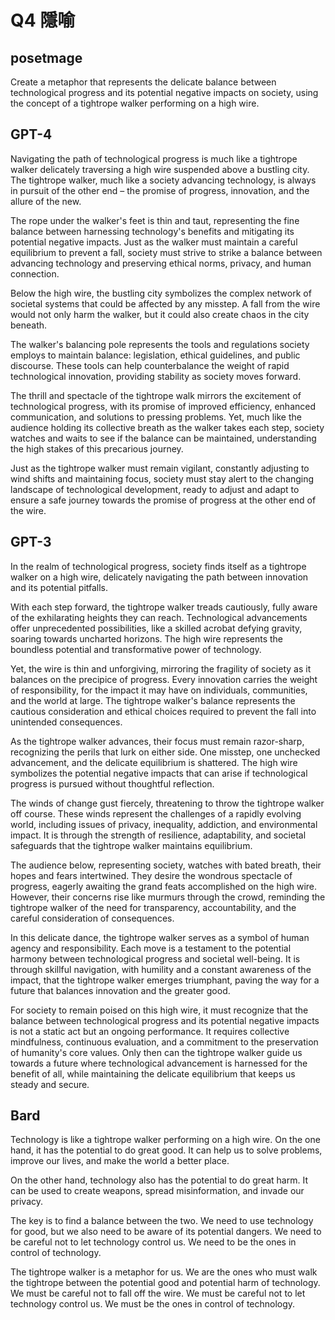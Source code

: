 ---
---

# Q4 隱喻

## posetmage
Create a metaphor that represents the delicate balance between technological progress and its potential negative impacts on society, using the concept of a tightrope walker performing on a high wire.

## GPT-4
Navigating the path of technological progress is much like a tightrope walker delicately traversing a high wire suspended above a bustling city. The tightrope walker, much like a society advancing technology, is always in pursuit of the other end – the promise of progress, innovation, and the allure of the new.

The rope under the walker's feet is thin and taut, representing the fine balance between harnessing technology's benefits and mitigating its potential negative impacts. Just as the walker must maintain a careful equilibrium to prevent a fall, society must strive to strike a balance between advancing technology and preserving ethical norms, privacy, and human connection.

Below the high wire, the bustling city symbolizes the complex network of societal systems that could be affected by any misstep. A fall from the wire would not only harm the walker, but it could also create chaos in the city beneath.

The walker's balancing pole represents the tools and regulations society employs to maintain balance: legislation, ethical guidelines, and public discourse. These tools can help counterbalance the weight of rapid technological innovation, providing stability as society moves forward.

The thrill and spectacle of the tightrope walk mirrors the excitement of technological progress, with its promise of improved efficiency, enhanced communication, and solutions to pressing problems. Yet, much like the audience holding its collective breath as the walker takes each step, society watches and waits to see if the balance can be maintained, understanding the high stakes of this precarious journey.

Just as the tightrope walker must remain vigilant, constantly adjusting to wind shifts and maintaining focus, society must stay alert to the changing landscape of technological development, ready to adjust and adapt to ensure a safe journey towards the promise of progress at the other end of the wire.

## GPT-3
In the realm of technological progress, society finds itself as a tightrope walker on a high wire, delicately navigating the path between innovation and its potential pitfalls.

With each step forward, the tightrope walker treads cautiously, fully aware of the exhilarating heights they can reach. Technological advancements offer unprecedented possibilities, like a skilled acrobat defying gravity, soaring towards uncharted horizons. The high wire represents the boundless potential and transformative power of technology.

Yet, the wire is thin and unforgiving, mirroring the fragility of society as it balances on the precipice of progress. Every innovation carries the weight of responsibility, for the impact it may have on individuals, communities, and the world at large. The tightrope walker's balance represents the cautious consideration and ethical choices required to prevent the fall into unintended consequences.

As the tightrope walker advances, their focus must remain razor-sharp, recognizing the perils that lurk on either side. One misstep, one unchecked advancement, and the delicate equilibrium is shattered. The high wire symbolizes the potential negative impacts that can arise if technological progress is pursued without thoughtful reflection.

The winds of change gust fiercely, threatening to throw the tightrope walker off course. These winds represent the challenges of a rapidly evolving world, including issues of privacy, inequality, addiction, and environmental impact. It is through the strength of resilience, adaptability, and societal safeguards that the tightrope walker maintains equilibrium.

The audience below, representing society, watches with bated breath, their hopes and fears intertwined. They desire the wondrous spectacle of progress, eagerly awaiting the grand feats accomplished on the high wire. However, their concerns rise like murmurs through the crowd, reminding the tightrope walker of the need for transparency, accountability, and the careful consideration of consequences.

In this delicate dance, the tightrope walker serves as a symbol of human agency and responsibility. Each move is a testament to the potential harmony between technological progress and societal well-being. It is through skillful navigation, with humility and a constant awareness of the impact, that the tightrope walker emerges triumphant, paving the way for a future that balances innovation and the greater good.

For society to remain poised on this high wire, it must recognize that the balance between technological progress and its potential negative impacts is not a static act but an ongoing performance. It requires collective mindfulness, continuous evaluation, and a commitment to the preservation of humanity's core values. Only then can the tightrope walker guide us towards a future where technological advancement is harnessed for the benefit of all, while maintaining the delicate equilibrium that keeps us steady and secure.

## Bard
Technology is like a tightrope walker performing on a high wire. On the one hand, it has the potential to do great good. It can help us to solve problems, improve our lives, and make the world a better place.

On the other hand, technology also has the potential to do great harm. It can be used to create weapons, spread misinformation, and invade our privacy.

The key is to find a balance between the two. We need to use technology for good, but we also need to be aware of its potential dangers. We need to be careful not to let technology control us. We need to be the ones in control of technology.

The tightrope walker is a metaphor for us. We are the ones who must walk the tightrope between the potential good and potential harm of technology. We must be careful not to fall off the wire. We must be careful not to let technology control us. We must be the ones in control of technology.